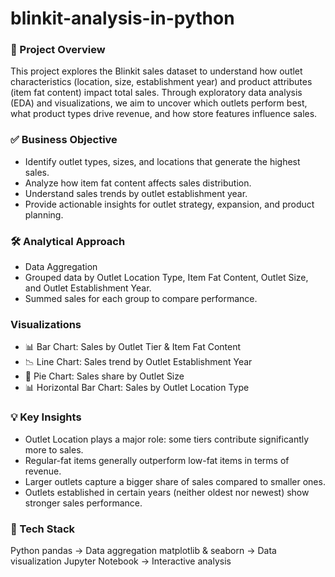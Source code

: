 # blinkit-analysis-in-python

### 📌 Project Overview
This project explores the Blinkit sales dataset to understand how outlet characteristics (location, size, establishment year) and product attributes (item fat content) impact total sales.
Through exploratory data analysis (EDA) and visualizations, we aim to uncover which outlets perform best, what product types drive revenue, and how store features influence sales.



### ✅ Business Objective

- Identify outlet types, sizes, and locations that generate the highest sales.
- Analyze how item fat content affects sales distribution.
- Understand sales trends by outlet establishment year.
- Provide actionable insights for outlet strategy, expansion, and product planning.

### 🛠️ Analytical Approach

- Data Aggregation
- Grouped data by Outlet Location Type, Item Fat Content, Outlet Size, and Outlet Establishment Year.
- Summed sales for each group to compare performance.

### Visualizations

- 📊 Bar Chart: Sales by Outlet Tier & Item Fat Content
- 📉 Line Chart: Sales trend by Outlet Establishment Year
- 🥧 Pie Chart: Sales share by Outlet Size
- 📊 Horizontal Bar Chart: Sales by Outlet Location Type


### 💡 Key Insights

- Outlet Location plays a major role: some tiers contribute significantly more to sales.
- Regular-fat items generally outperform low-fat items in terms of revenue.
- Larger outlets capture a bigger share of sales compared to smaller ones.
- Outlets established in certain years (neither oldest nor newest) show stronger sales performance.

### 🚀 Tech Stack
Python
pandas → Data aggregation
matplotlib & seaborn → Data visualization
Jupyter Notebook → Interactive analysis
